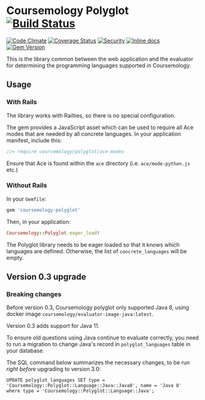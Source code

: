 # Coursemology Polyglot [![Build Status](https://travis-ci.org/Coursemology/polyglot.svg?branch=master)](https://travis-ci.org/Coursemology/polyglot)
[![Code Climate](https://codeclimate.com/github/Coursemology/polyglot/badges/gpa.svg)](https://codeclimate.com/github/Coursemology/polyglot) [![Coverage Status](https://coveralls.io/repos/Coursemology/polyglot/badge.svg?branch=master&service=github)](https://coveralls.io/github/Coursemology/polyglot?branch=master) [![Security](https://hakiri.io/github/Coursemology/polyglot/master.svg)](https://hakiri.io/github/Coursemology/polyglot/master) [![Inline docs](http://inch-ci.org/github/coursemology/polyglot.svg?branch=master)](http://inch-ci.org/github/coursemology/polyglot) [![Gem Version](https://badge.fury.io/rb/coursemology-polyglot.svg)](https://badge.fury.io/rb/coursemology-polyglot)

This is the library common between the web application and the evaluator for determining the
programming languages supported in Coursemology.

## Usage
### With Rails
The library works with Railties, so there is no special configuration.

The gem provides a JavaScript asset which can be used to require all Ace modes that are needed by
all concrete languages. In your application manifest, include this:

```javascript
//= require coursemology/polyglot/ace-modes
```

Ensure that Ace is found within the `ace` directory (i.e. `ace/mode-python.js` etc.)

### Without Rails
In your `Gemfile`:
```ruby
gem 'coursemology-polyglot'
```

Then, in your application:
```ruby
Coursemology::Polyglot.eager_load!
```

The Polyglot library needs to be eager loaded so that it knows which languages are defined.
Otherwise, the list of `concrete_languages` will be empty.

## Version 0.3 upgrade
### Breaking changes
Before version 0.3, Coursemology polyglot only supported Java 8, using docker image `coursemology/evaluator-image-java:latest`.

Version 0.3 adds support for Java 11.

To ensure old questions using Java continue to evaluate correctly, you need to run a migration to change Java's record in `polyglot_languages` table in your database.

The SQL command below summarizes the necessary changes, to be run *right before* upgrading to version 3.0:

```
UPDATE polyglot_languages SET type = 'Coursemology::Polyglot::Language::Java::Java8', name = 'Java 8'  where type = 'Coursemology::Polyglot::Language::Java';
```
